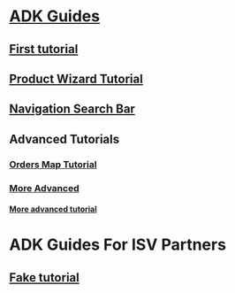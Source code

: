 # [ADK Guides](index.md)

## [First tutorial](adk1.md)

## [Product Wizard Tutorial](productwizard.md)

## [Navigation Search Bar](navigationsearchbar.md)

## Advanced Tutorials

### [Orders Map Tutorial](advanced/ordersmap.md)

### [More Advanced](advanced/more_advanced/test.md)
#### [More advanced tutorial](advanced/more_advanced/adk1.md)


# ADK Guides For ISV Partners

## [Fake tutorial](fake.md)
